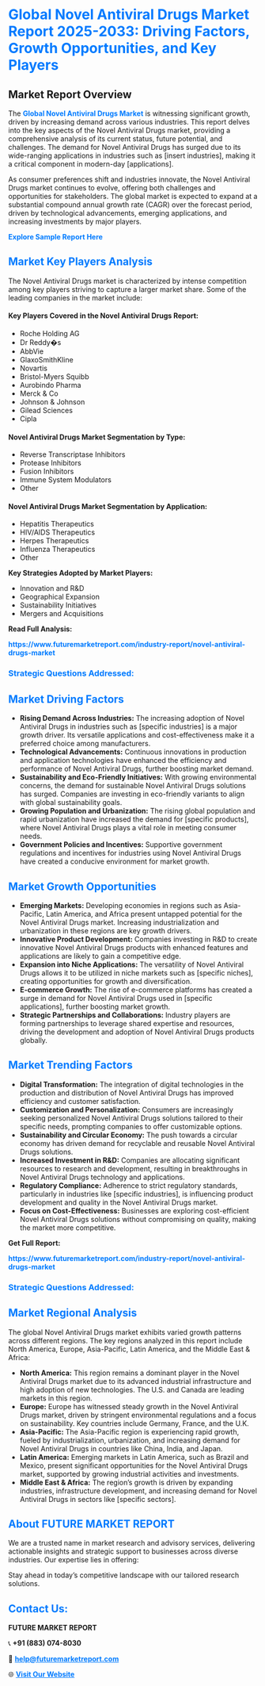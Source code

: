 <h1 style="color: #007BFF;">Global Novel Antiviral Drugs Market Report 2025-2033: Driving Factors, Growth Opportunities, and Key Players</h1>

<section id="overview">
<h2>Market Report Overview</h2>
<p>The <a href="https://www.futuremarketreport.com/industry-report/novel-antiviral-drugs-market" style="color: #007BFF; text-decoration: none;"><strong>Global Novel Antiviral Drugs Market</strong></a> is witnessing significant growth, driven by increasing demand across various industries. This report delves into the key aspects of the Novel Antiviral Drugs market, providing a comprehensive analysis of its current status, future potential, and challenges. The demand for Novel Antiviral Drugs has surged due to its wide-ranging applications in industries such as [insert industries], making it a critical component in modern-day [applications].</p>
<p>As consumer preferences shift and industries innovate, the Novel Antiviral Drugs market continues to evolve, offering both challenges and opportunities for stakeholders. The global market is expected to expand at a substantial compound annual growth rate (CAGR) over the forecast period, driven by technological advancements, emerging applications, and increasing investments by major players.</p>
</section>

<section id="overview">
<p><a href="https://www.futuremarketreport.com/request-sample/reportId=64572" style="color: #007BFF; text-decoration: none;"><strong>Explore Sample Report Here</strong></a></p>
</section>

<section id="key-players">
<h2 style="color: #007BFF;">Market Key Players Analysis</h2>
<p>The Novel Antiviral Drugs market is characterized by intense competition among key players striving to capture a larger market share. Some of the leading companies in the market include:</p>
<h4>Key Players Covered in the Novel Antiviral Drugs Report:</h4>
<ul><li>Roche Holding AG</li><li>Dr Reddy�s</li><li>AbbVie</li><li>GlaxoSmithKline</li><li>Novartis</li><li>Bristol-Myers Squibb</li><li>Aurobindo Pharma</li><li>Merck &amp; Co</li><li>Johnson &amp; Johnson</li><li>Gilead Sciences</li><li>Cipla</li></ul>
<h4>Novel Antiviral Drugs Market Segmentation by Type:</h4>
<ul><li>Reverse Transcriptase Inhibitors</li><li>Protease Inhibitors</li><li>Fusion Inhibitors</li><li>Immune System Modulators</li><li>Other</li></ul>

<h4>Novel Antiviral Drugs Market Segmentation by Application:</h4>
<ul><li>Hepatitis Therapeutics</li><li>HIV/AIDS Therapeutics</li><li>Herpes Therapeutics</li><li>Influenza Therapeutics</li><li>Other</li></ul>
<p><strong>Key Strategies Adopted by Market Players:</strong></p>
<ul>
<li>Innovation and R&D</li>
<li>Geographical Expansion</li>
<li>Sustainability Initiatives</li>
<li>Mergers and Acquisitions</li>
</ul>
</section>

<section>
<p><strong>Read Full Analysis: </strong></p><a href="https://www.futuremarketreport.com/industry-report/novel-antiviral-drugs-market" style="color: #007BFF; text-decoration: none;"><strong>https://www.futuremarketreport.com/industry-report/novel-antiviral-drugs-market</strong></a>
<h3 style="color: #007BFF;">Strategic Questions Addressed:</h3>
</section>

<section id="driving-factors">
<h2 style="color: #007BFF;">Market Driving Factors</h2>
<ul>
<li><strong>Rising Demand Across Industries:</strong> The increasing adoption of Novel Antiviral Drugs in industries such as [specific industries] is a major growth driver. Its versatile applications and cost-effectiveness make it a preferred choice among manufacturers.</li>
<li><strong>Technological Advancements:</strong> Continuous innovations in production and application technologies have enhanced the efficiency and performance of Novel Antiviral Drugs, further boosting market demand.</li>
<li><strong>Sustainability and Eco-Friendly Initiatives:</strong> With growing environmental concerns, the demand for sustainable Novel Antiviral Drugs solutions has surged. Companies are investing in eco-friendly variants to align with global sustainability goals.</li>
<li><strong>Growing Population and Urbanization:</strong> The rising global population and rapid urbanization have increased the demand for [specific products], where Novel Antiviral Drugs plays a vital role in meeting consumer needs.</li>
<li><strong>Government Policies and Incentives:</strong> Supportive government regulations and incentives for industries using Novel Antiviral Drugs have created a conducive environment for market growth.</li>
</ul>
</section>

<section id="growth-opportunities">
<h2 style="color: #007BFF;">Market Growth Opportunities</h2>
<ul>
<li><strong>Emerging Markets:</strong> Developing economies in regions such as Asia-Pacific, Latin America, and Africa present untapped potential for the Novel Antiviral Drugs market. Increasing industrialization and urbanization in these regions are key growth drivers.</li>
<li><strong>Innovative Product Development:</strong> Companies investing in R&D to create innovative Novel Antiviral Drugs products with enhanced features and applications are likely to gain a competitive edge.</li>
<li><strong>Expansion into Niche Applications:</strong> The versatility of Novel Antiviral Drugs allows it to be utilized in niche markets such as [specific niches], creating opportunities for growth and diversification.</li>
<li><strong>E-commerce Growth:</strong> The rise of e-commerce platforms has created a surge in demand for Novel Antiviral Drugs used in [specific applications], further boosting market growth.</li>
<li><strong>Strategic Partnerships and Collaborations:</strong> Industry players are forming partnerships to leverage shared expertise and resources, driving the development and adoption of Novel Antiviral Drugs products globally.</li>
</ul>
</section>

<section id="trending-factors">
<h2 style="color: #007BFF;">Market Trending Factors</h2>
<ul>
<li><strong>Digital Transformation:</strong> The integration of digital technologies in the production and distribution of Novel Antiviral Drugs has improved efficiency and customer satisfaction.</li>
<li><strong>Customization and Personalization:</strong> Consumers are increasingly seeking personalized Novel Antiviral Drugs solutions tailored to their specific needs, prompting companies to offer customizable options.</li>
<li><strong>Sustainability and Circular Economy:</strong> The push towards a circular economy has driven demand for recyclable and reusable Novel Antiviral Drugs solutions.</li>
<li><strong>Increased Investment in R&D:</strong> Companies are allocating significant resources to research and development, resulting in breakthroughs in Novel Antiviral Drugs technology and applications.</li>
<li><strong>Regulatory Compliance:</strong> Adherence to strict regulatory standards, particularly in industries like [specific industries], is influencing product development and quality in the Novel Antiviral Drugs market.</li>
<li><strong>Focus on Cost-Effectiveness:</strong> Businesses are exploring cost-efficient Novel Antiviral Drugs solutions without compromising on quality, making the market more competitive.</li>
</ul>
</section>

<section>
<p><strong>Get Full Report: </strong></p><a href="https://www.futuremarketreport.com/industry-report/novel-antiviral-drugs-market" style="color: #007BFF; text-decoration: none;"><strong>https://www.futuremarketreport.com/industry-report/novel-antiviral-drugs-market</strong></a>
<h3 style="color: #007BFF;">Strategic Questions Addressed:</h3>
</section>


<section id="regional-analysis">
<h2 style="color: #007BFF;">Market Regional Analysis</h2>
<p>The global Novel Antiviral Drugs market exhibits varied growth patterns across different regions. The key regions analyzed in this report include North America, Europe, Asia-Pacific, Latin America, and the Middle East & Africa:</p>
<ul>
<li><strong>North America:</strong> This region remains a dominant player in the Novel Antiviral Drugs market due to its advanced industrial infrastructure and high adoption of new technologies. The U.S. and Canada are leading markets in this region.</li>
<li><strong>Europe:</strong> Europe has witnessed steady growth in the Novel Antiviral Drugs market, driven by stringent environmental regulations and a focus on sustainability. Key countries include Germany, France, and the U.K.</li>
<li><strong>Asia-Pacific:</strong> The Asia-Pacific region is experiencing rapid growth, fueled by industrialization, urbanization, and increasing demand for Novel Antiviral Drugs in countries like China, India, and Japan.</li>
<li><strong>Latin America:</strong> Emerging markets in Latin America, such as Brazil and Mexico, present significant opportunities for the Novel Antiviral Drugs market, supported by growing industrial activities and investments.</li>
<li><strong>Middle East & Africa:</strong> The region’s growth is driven by expanding industries, infrastructure development, and increasing demand for Novel Antiviral Drugs in sectors like [specific sectors].</li>
</ul>
</section>

<footer>
<h2 style="color: #007BFF;">About FUTURE MARKET REPORT</h2>
<p>We are a trusted name in market research and advisory services, delivering actionable insights and strategic support to businesses across diverse industries. Our expertise lies in offering:</p>

<p>Stay ahead in today’s competitive landscape with our tailored research solutions.</p>

<h2 style="color: #007BFF;">Contact Us:</h2>
<p><strong>FUTURE MARKET REPORT</strong></p>
<p>📞 <strong>+91 (883) 074-8030</strong></p>
<p>📧 <strong><a href="mailto:help@futuremarketreport.com" style="color: #007BFF;">help@futuremarketreport.com</a></strong></p>
<p>🌐 <strong><a href="https://www.futuremarketreport.com/" style="color: #007BFF;">Visit Our Website</a></strong></p>
</footer>